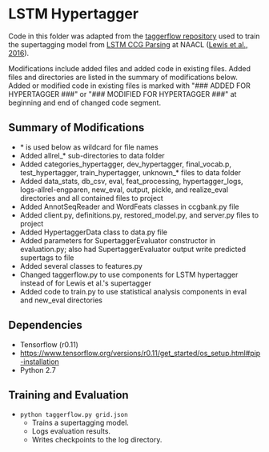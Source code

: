 # LSTM Hypertagger

Code in this folder was adapted from the [taggerflow repository](https://github.com/uwnlp/taggerflow) used to train the supertagging model from [LSTM CCG Parsing](http://homes.cs.washington.edu/~kentonl/pub/llz-naacl.2016.pdf) at NAACL ([Lewis et al., 2016](http://homes.cs.washington.edu/~kentonl/pub/llz-naacl.2016.bib)).

Modifications include added files and added code in existing files. Added files and directories are listed in the summary of modifications below. Added or modified code in existing files is marked with "### ADDED FOR HYPERTAGGER ###" or "### MODIFIED FOR HYPERTAGGER ###" at beginning and end of changed code segment.

## Summary of Modifications
* \* is used below as wildcard for file names
* Added allrel\_\* sub-directories to data folder
* Added categories\_hypertagger, dev\_hypertagger, final\_vocab.p, test\_hypertagger, train\_hypertagger, unknown\_\* files to data folder
* Added data\_stats, db\_csv, eval, feat\_processing, hypertagger\_logs, logs-allrel-engparen, new\_eval, output, pickle, and realize\_eval directories and all contained files to project
* Added AnnotSeqReader and WordFeats classes in ccgbank.py file
* Added client.py, definitions.py, restored\_model.py, and server.py files to project
* Added HypertaggerData class to data.py file
* Added parameters for SupertaggerEvaluator constructor in evaluation.py; also had SupertaggerEvaluator output write predicted supertags to file
* Added several classes to features.py
* Changed taggerflow.py to use components for LSTM hypertagger instead of for Lewis et al.'s supertagger
* Added code to train.py to use statistical analysis components in eval and new\_eval directories

## Dependencies
* Tensorflow (r0.11)
 * https://www.tensorflow.org/versions/r0.11/get_started/os_setup.html#pip-installation
* Python 2.7

## Training and Evaluation
* `python taggerflow.py grid.json`
  * Trains a supertagging model.
  * Logs evaluation results.
  * Writes checkpoints to the log directory.
